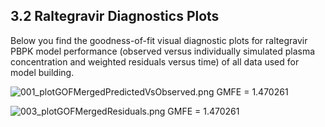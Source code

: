 ## 3.2 Raltegravir Diagnostics Plots
Below you find the goodness-of-fit visual diagnostic plots for raltegravir PBPK model performance (observed versus individually simulated plasma concentration and weighted residuals versus time) of all data used for model building.


![001_plotGOFMergedPredictedVsObserved.png](C:\Users\GDUTJ\Desktop\raltegravir\report\markdown_for_pdf\003_3_Results_and_Discussion\002_3_2_Raltegravir_Diagnostics_Plots\001_plotGOFMergedPredictedVsObserved.png)
GMFE = 1.470261 

![003_plotGOFMergedResiduals.png](C:\Users\GDUTJ\Desktop\raltegravir\report\markdown_for_pdf\003_3_Results_and_Discussion\002_3_2_Raltegravir_Diagnostics_Plots\003_plotGOFMergedResiduals.png)
GMFE = 1.470261 

